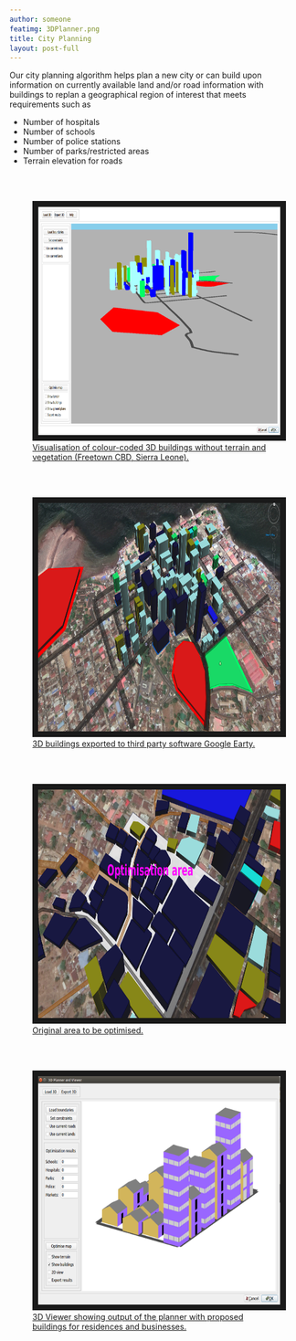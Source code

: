 ```yaml
---
author: someone
featimg: 3DPlanner.png
title: City Planning
layout: post-full
---
```


Our city planning algorithm helps plan a new city or can build upon information on currently available land and/or road information with buildings to replan a geographical region of interest that meets requirements such as
* Number of hospitals
* Number of schools
* Number of police stations
* Number of parks/restricted areas
* Terrain elevation for roads

<br/>
<br/>

<figure>
<a href="/media/compressed/freetown_pam.png
" target="_blank"><img src="/media/compressed/freetown_pam.png" 
alt="IMAGE ALT TEXT HERE" width="600" height="400" border="10" />
 <figcaption>
 Visualisation of colour-coded 3D buildings without terrain and vegetation (Freetown CBD, Sierra Leone).
 </figcaption></a>
 </figure>
 <br/>
<br/>

 <figure>
<a href="/media/compressed/freetown_google.png
" target="_blank"><img src="/media/compressed/freetown_google.png" 
alt="IMAGE ALT TEXT HERE" width="600" height="400" border="10" />
 <figcaption>
 3D buildings exported to third party software Google Earty.
 </figcaption></a>
 </figure>

<br/>
<br/>

<!--
<figure>
<a href="/media/compressed/LandOptim.png
" target="_blank"><img src="/media/compressed/LandOptim.png" 
alt="IMAGE ALT TEXT HERE" width="600" height="400" border="10" />
 <figcaption>
 Optimised area showing residences (grey), police (dark blue), hospital (light blue) etc displayed on Google Earth.
 </figcaption></a>
 </figure>
 -->

<figure>
<a href="/media/compressed/landOriginal2.png
" target="_blank"><img src="/media/compressed/landOriginal2.png" 
alt="IMAGE ALT TEXT HERE" width="600" height="400" border="10" />
 <figcaption>
 Original area to be optimised.
 </figcaption></a>
 </figure>
 
 <br/>
<br/>
 <figure>
<a href="/media/compressed/3DPlanner.png
" target="_blank"><img src="/media/compressed/3DPlanner.png" 
alt="IMAGE ALT TEXT HERE" width="600" height="400" border="10" />
 <figcaption>
 3D Viewer showing output of the planner with proposed buildings for residences and businesses.
 </figcaption></a>
 </figure>
